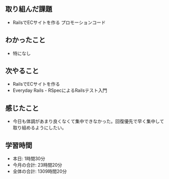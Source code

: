 ## 取り組んだ課題
- RailsでECサイトを作る プロモーションコード
## わかったこと
- 特になし
## 次やること
- RailsでECサイトを作る
- Everyday Rails - RSpecによるRailsテスト入門
## 感じたこと
- 今日も体調があまり良くなくて集中できなかった。回復優先で早く集中して取り組めるようにしたい。
## 学習時間
- 本日: 1時間30分
- 今月の合計: 23時間20分
- 全体の合計: 1309時間20分
